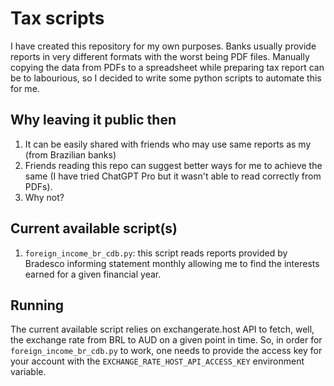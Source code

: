 # Tax scripts

I have created this repository for my own purposes. Banks usually provide reports in very different formats with the worst being PDF files.
Manually copying the data from PDFs to a spreadsheet while preparing tax report can be to labourious, so I decided to write some python scripts to automate this for me.

## Why leaving it public then

1. It can be easily shared with friends who may use same reports as my (from Brazilian banks)
2. Friends reading this repo can suggest better ways for me to achieve the same (I have tried ChatGPT Pro but it wasn't able to read correctly from PDFs).
3. Why not?

## Current available script(s)

1. `foreign_income_br_cdb.py`: this script reads reports provided by Bradesco informing statement monthly allowing me to find the interests earned for a given financial year.

## Running

The current available script relies on exchangerate.host API to fetch, well, the exchange rate from BRL to AUD on a given point in time.
So, in order for `foreign_income_br_cdb.py` to work, one needs to provide the access key for your account with the `EXCHANGE_RATE_HOST_API_ACCESS_KEY` environment variable.

 

